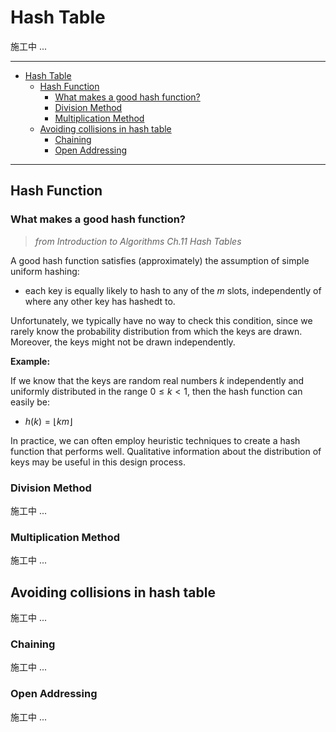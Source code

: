 # Hash Table

施工中 ...

--- 

- [Hash Table](#hash-table)
  - [Hash Function](#hash-function)
    - [What makes a good hash function?](#what-makes-a-good-hash-function)
    - [Division Method](#division-method)
    - [Multiplication Method](#multiplication-method)
  - [Avoiding collisions in hash table](#avoiding-collisions-in-hash-table)
    - [Chaining](#chaining)
    - [Open Addressing](#open-addressing)

---

## Hash Function

### What makes a good hash function?

> *from Introduction to Algorithms Ch.11 Hash Tables*

A good hash function satisfies (approximately) the assumption of simple uniform hashing:
- each key is equally likely to hash to any of the *m* slots, independently of where any other key has hashedt to.  

Unfortunately, we typically have no way to check this condition, since we rarely know the probability distribution from which the keys are drawn. Moreover, the keys might not be drawn independently.

**Example:**

If we know that the keys are random real numbers *k* independently and uniformly distributed in the range $0 \leq k < 1$, then the hash function can easily be:

- $h(k) = ⌊km⌋$

In practice, we can often employ heuristic techniques to create a hash function that performs well. Qualitative information about the distribution of keys may be useful in this design process.

### Division Method

施工中 ...

### Multiplication Method

施工中 ...

## Avoiding collisions in hash table

施工中 ...

### Chaining

施工中 ...

### Open Addressing

施工中 ...
